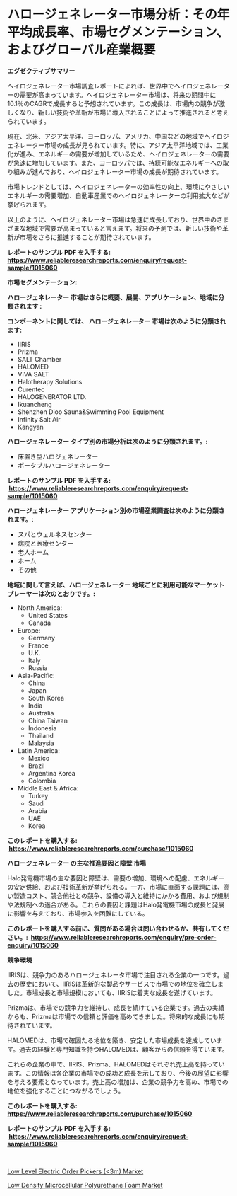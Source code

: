 <p><h1>ハロージェネレーター市場分析：その年平均成長率、市場セグメンテーション、およびグローバル産業概要</h1></p><p><strong>エグゼクティブサマリー</strong></p>
<p><p>ヘイロジェネレーター市場調査レポートによれば、世界中でヘイロジェネレーターの需要が高まっています。ヘイロジェネレーター市場は、将来の期間中に10.1％のCAGRで成長すると予想されています。この成長は、市場内の競争が激しくなり、新しい技術や革新が市場に導入されることによって推進されると考えられています。</p><p>現在、北米、アジア太平洋、ヨーロッパ、アメリカ、中国などの地域でヘイロジェネレーター市場の成長が見られています。特に、アジア太平洋地域では、工業化が進み、エネルギーの需要が増加しているため、ヘイロジェネレーターの需要が急速に増加しています。また、ヨーロッパでは、持続可能なエネルギーへの取り組みが進んでおり、ヘイロジェネレーター市場の成長が期待されています。</p><p>市場トレンドとしては、ヘイロジェネレーターの効率性の向上、環境にやさしいエネルギーの需要増加、自動車産業でのヘイロジェネレーターの利用拡大などが挙げられます。</p><p>以上のように、ヘイロジェネレーター市場は急速に成長しており、世界中のさまざまな地域で需要が高まっていると言えます。将来の予測では、新しい技術や革新が市場をさらに推進することが期待されています。</p></p>
<p><strong>レポートのサンプル PDF を入手する: <a href="https://www.reliableresearchreports.com/enquiry/request-sample/1015060">https://www.reliableresearchreports.com/enquiry/request-sample/1015060</a></strong></p>
<p><strong>市場セグメンテーション:</strong></p>
<p><strong> ハロージェネレーター 市場はさらに概要、展開、アプリケーション、地域に分類されます :</strong></p>
<p><strong>コンポーネントに関しては、 ハロージェネレーター 市場は次のように分類されます: &nbsp;</strong></p>
<p><ul><li>IIRIS</li><li>Prizma</li><li>SALT Chamber</li><li>HALOMED</li><li>VIVA SALT</li><li>Halotherapy Solutions</li><li>Curentec</li><li>HALOGENERATOR LTD.</li><li>Ikuancheng</li><li>Shenzhen Dioo Sauna&Swimming Pool Equipment</li><li>Infinity Salt Air</li><li>Kangyan</li></ul></p>
<p><strong> ハロージェネレーター タイプ別の市場分析は次のように分類されます。:</strong></p>
<p><ul><li>床置き型ハロジェネレーター</li><li>ポータブルハロージェネレーター</li></ul></p>
<p><strong>レポートのサンプル PDF を入手する: &nbsp;<a href="https://www.reliableresearchreports.com/enquiry/request-sample/1015060">https://www.reliableresearchreports.com/enquiry/request-sample/1015060</a></strong></p>
<p><strong> ハロージェネレーター アプリケーション別の市場産業調査は次のように分類されます。:</strong></p>
<p><ul><li>スパとウェルネスセンター</li><li>病院と医療センター</li><li>老人ホーム</li><li>ホーム</li><li>その他</li></ul></p>
<p><strong>地域に関して言えば、ハロージェネレーター 地域ごとに利用可能なマーケットプレーヤーは次のとおりです。:</strong></p>
<p><ul>
    <li>
        North America:
        <ul>
            <li>United States</li>
            <li>Canada</li>
        </ul>
    </li>
    <li>
        Europe:
        <ul>
            <li>Germany</li>
            <li>France</li>
            <li>U.K.</li>
            <li>Italy</li>
            <li>Russia</li>
        </ul>
    </li>
    <li>
        Asia-Pacific:
        <ul>
            <li>China</li>
            <li>Japan</li>
            <li>South Korea</li>
            <li>India</li>
            <li>Australia</li>
            <li>China Taiwan</li>
            <li>Indonesia</li>
            <li>Thailand</li>
            <li>Malaysia</li>
        </ul>
    </li>
    <li>
        Latin America:
        <ul>
            <li>Mexico</li>
            <li>Brazil</li>
            <li>Argentina Korea</li>
            <li>Colombia</li>
        </ul>
    </li>
    <li>
        Middle East & Africa:
        <ul>
            <li>Turkey</li>
            <li>Saudi</li>
            <li>Arabia</li>
            <li>UAE</li>
            <li>Korea</li>
        </ul>
    </li>
    </ul></p>
<p><strong>このレポートを購入する: &nbsp;<a href="https://www.reliableresearchreports.com/purchase/1015060">https://www.reliableresearchreports.com/purchase/1015060</a></strong></p>
<p><strong>ハロージェネレーター の主な推進要因と障壁 市場</strong></p>
<p><p>Halo発電機市場の主な要因と障壁は、需要の増加、環境への配慮、エネルギーの安定供給、および技術革新が挙げられる。一方、市場に直面する課題には、高い製造コスト、競合他社との競争、設備の導入と維持にかかる費用、および規制や法規制への適合がある。これらの要因と課題はHalo発電機市場の成長と発展に影響を与えており、市場参入を困難にしている。</p></p>
<p><strong>このレポートを購入する前に、質問がある場合は問い合わせるか、共有してください。:&nbsp; <a href="https://www.reliableresearchreports.com/enquiry/pre-order-enquiry/1015060">https://www.reliableresearchreports.com/enquiry/pre-order-enquiry/1015060</a></strong></p>
<p><strong>競争環境</strong></p>
<p><p>IIRISは、競争力のあるハロージェネレータ市場で注目される企業の一つです。過去の歴史において、IIRISは革新的な製品やサービスで市場での地位を確立しました。市場成長と市場規模においても、IIRISは着実な成長を遂げています。</p><p>Prizmaは、市場での競争力を維持し、成長を続けている企業です。過去の実績からも、Prizmaは市場での信頼と評価を高めてきました。将来的な成長にも期待されています。</p><p>HALOMEDは、市場で確固たる地位を築き、安定した市場成長を達成しています。過去の経験と専門知識を持つHALOMEDは、顧客からの信頼を得ています。</p><p>これらの企業の中で、IIRIS、Prizma、HALOMEDはそれぞれ売上高を持っています。この情報は各企業の市場での成功と成長を示しており、今後の展望に影響を与える要素となっています。売上高の増加は、企業の競争力を高め、市場での地位を強化することにつながるでしょう。</p></p>
<p><strong>このレポートを購入する: &nbsp; <a href="https://www.reliableresearchreports.com/purchase/1015060">https://www.reliableresearchreports.com/purchase/1015060</a></strong></p>
<p><strong>レポートのサンプル PDF を入手する: &nbsp;<a href="https://www.reliableresearchreports.com/enquiry/request-sample/1015060">https://www.reliableresearchreports.com/enquiry/request-sample/1015060</a></strong><strong></strong></p>
<p>&nbsp;</p>
<p><p><a href="https://five-trouble-98a.notion.site/Low-Level-Electric-Order-Pickers-3m-Market-Size-Evaluating-its-Market-Trends-Growth-and-Projec-769c071391ca459db2f9a4a5a9de4794">Low Level Electric Order Pickers (<3m) Market</a></p><p><a href="https://github.com/Sarissaschmalingtr6fz2739/Market-Research-Report-List-1/blob/main/low-density-microcellular-polyurethane-foam-market.md">Low Density Microcellular Polyurethane Foam Market</a></p></p>